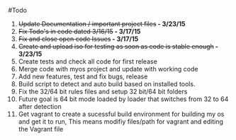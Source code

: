 #Todo

1.  <del>Update Documentation / important project files</del><b> - 3/23/15</b>
2.  <del>Fix Todo's in code dated 3/16/15</del><b> - 3/17/15</b>
3.  <del>Fix and close open code Issues</del><b> - 3/17/15</b>
4.  <del>Create and upload iso for testing as soon as code is stable enough</del><b> - 3/23/15</b> 
5.  Create tests and check all code for first release
6.  Merge code with myos project and update with working code
7.  Add new features, test and fix bugs, release
8.  Build script to detect and auto build based on installed tools.
9.  Fix the 32/64 bit rules files and setup 32 bit/64 bit folders
10. Future goal is 64 bit mode loaded by loader that switches from 32 to 64 after detection
11. Get vagrant to create a sucessful build environment for building my os and get it to run, 
This means modifiy files/path for vagrant and editing the Vagrant file


